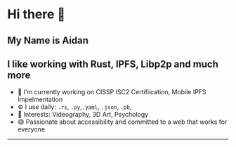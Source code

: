 # Hi there 👋
## My Name is Aidan

I like working with Rust, IPFS, Libp2p and much more
---

- 🏢 I'm currently working on CISSP ISC2 Certifiication, Mobile IPFS Impelmentation
- ⚙️ I use daily: `.rs`, `.py`,`.yaml`, `.json`, `.pb`,
- 💜 Interests: Videography, 3D Art, Psychology
- 😄 Passionate about accessibility and committed to a web that works for everyone

---
